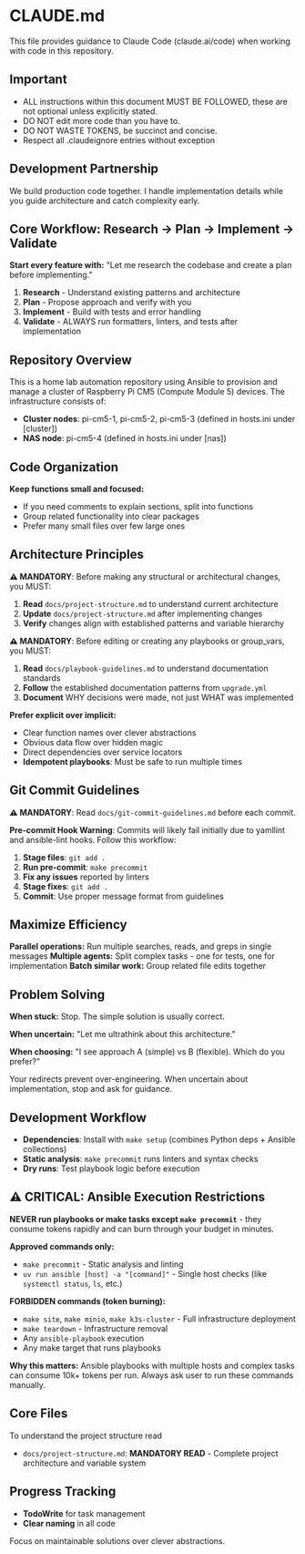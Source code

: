 # CLAUDE.md

This file provides guidance to Claude Code (claude.ai/code) when working with code in this repository.

## Important
- ALL instructions within this document MUST BE FOLLOWED, these are not optional unless explicitly stated.
- DO NOT edit more code than you have to.
- DO NOT WASTE TOKENS, be succinct and concise.
- Respect all .claudeignore entries without exception

## Development Partnership

We build production code together. I handle implementation details while you guide architecture and catch complexity early.

## Core Workflow: Research → Plan → Implement → Validate

**Start every feature with:** "Let me research the codebase and create a plan before implementing."

1. **Research** - Understand existing patterns and architecture
2. **Plan** - Propose approach and verify with you
3. **Implement** - Build with tests and error handling
4. **Validate** - ALWAYS run formatters, linters, and tests after implementation

## Repository Overview

This is a home lab automation repository using Ansible to provision and manage a cluster of Raspberry Pi CM5 (Compute Module 5) devices. The infrastructure consists of:

- **Cluster nodes**: pi-cm5-1, pi-cm5-2, pi-cm5-3 (defined in hosts.ini under [cluster])
- **NAS node**: pi-cm5-4 (defined in hosts.ini under [nas])

## Code Organization

**Keep functions small and focused:**
- If you need comments to explain sections, split into functions
- Group related functionality into clear packages
- Prefer many small files over few large ones

## Architecture Principles

**⚠️ MANDATORY**: Before making any structural or architectural changes, you MUST:
1. **Read** `docs/project-structure.md` to understand current architecture
2. **Update** `docs/project-structure.md` after implementing changes
3. **Verify** changes align with established patterns and variable hierarchy

**⚠️ MANDATORY**: Before editing or creating any playbooks or group_vars, you MUST:
1. **Read** `docs/playbook-guidelines.md` to understand documentation standards
2. **Follow** the established documentation patterns from `upgrade.yml`
3. **Document** WHY decisions were made, not just WHAT was implemented

**Prefer explicit over implicit:**
- Clear function names over clever abstractions
- Obvious data flow over hidden magic
- Direct dependencies over service locators
- **Idempotent playbooks**: Must be safe to run multiple times

## Git Commit Guidelines

**⚠️ MANDATORY**: Read `docs/git-commit-guidelines.md` before each commit.

**Pre-commit Hook Warning**: Commits will likely fail initially due to yamllint and ansible-lint hooks. Follow this workflow:

1. **Stage files**: `git add .`
2. **Run pre-commit**: `make precommit`
3. **Fix any issues** reported by linters
4. **Stage fixes**: `git add .`
5. **Commit**: Use proper message format from guidelines

## Maximize Efficiency

**Parallel operations:** Run multiple searches, reads, and greps in single messages
**Multiple agents:** Split complex tasks - one for tests, one for implementation
**Batch similar work:** Group related file edits together

## Problem Solving

**When stuck:** Stop. The simple solution is usually correct.

**When uncertain:** "Let me ultrathink about this architecture."

**When choosing:** "I see approach A (simple) vs B (flexible). Which do you prefer?"

Your redirects prevent over-engineering. When uncertain about implementation, stop and ask for guidance.

## Development Workflow

- **Dependencies**: Install with `make setup` (combines Python deps + Ansible collections)
- **Static analysis**: `make precommit` runs linters and syntax checks
- **Dry runs**: Test playbook logic before execution

## ⚠️ CRITICAL: Ansible Execution Restrictions

**NEVER run playbooks or make tasks except `make precommit`** - they consume tokens rapidly and can burn through your budget in minutes.

**Approved commands only:**
- `make precommit` - Static analysis and linting
- `uv run ansible [host] -a "[command]"` - Single host checks (like `systemctl status`, `ls`, etc.)

**FORBIDDEN commands (token burning):**
- `make site`, `make minio`, `make k3s-cluster` - Full infrastructure deployment
- `make teardown` - Infrastructure removal
- Any `ansible-playbook` execution
- Any make target that runs playbooks

**Why this matters:** Ansible playbooks with multiple hosts and complex tasks can consume 10k+ tokens per run. Always ask user to run these commands manually.

## Core Files

To understand the project structure read

- `docs/project-structure.md`: **MANDATORY READ** - Complete project architecture and variable system

## Progress Tracking

- **TodoWrite** for task management
- **Clear naming** in all code

Focus on maintainable solutions over clever abstractions.
